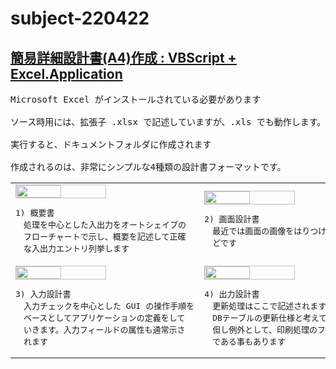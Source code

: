 # subject-220422

## [簡易詳細設計書(A4)作成 : VBScript + Excel.Application](https://winofsql.jp/download/create-spec-format.zip)

<pre>
Microsoft Excel がインストールされている必要があります

ソース時用には、拡張子 .xlsx で記述していますが、.xls でも動作します。

実行すると、ドキュメントフォルダに作成されます

作成されるのは、非常にシンプルな4種類の設計書フォーマットです。
</pre>
<table id="spec"><tbody><tr>
<td><img src="https://winofsql.jp/image/a/excel-spec-1.png" style="width:50%;border:1px solid #c0c0c0;border-radius:0px">
<pre>1) 概要書
　処理を中心とした入出力をオートシェイプの
　フローチャートで示し、概要を記述して正確
　な入出力エントリ列挙します
</pre>
</td> 
<td>
<img src="https://winofsql.jp/image/a/excel-spec-2.png" style="width:50%;border:1px solid #c0c0c0;border-radius:0px">
<pre>2) 画面設計書
　最近では画面の画像をはりつける事がほとん
　どです
</pre>
</td>
</tr>
<tr>
<td>
<img src="https://winofsql.jp/image/a/excel-spec-3.png" style="width:50%;border:1px solid #c0c0c0;border-radius:0px">
<pre>3) 入力設計書
　入力チェックを中心とした GUI の操作手順を
　ベースとしてアプリケーションの定義をして
　いきます。入力フィールドの属性も通常示さ
　れます
</pre>
</td> 
<td>
<img src="https://winofsql.jp/image/a/excel-spec-4.png" style="width:50%;border:1px solid #c0c0c0;border-radius:0px">
<pre>4) 出力設計書
　更新処理はここで記述されます。最近では、
　DBテーブルの更新仕様と考えて良いでしょう。
　但し例外として、印刷処理のフォーマット指示
　である事もあります
</pre>

</td>
</tr></tbody></table>

